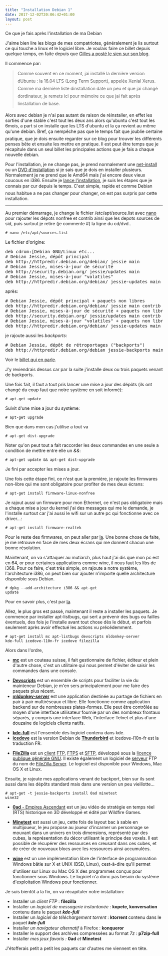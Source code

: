 ```yaml
---
title: "Installation Debian 1"
date: 2017-12-02T20:06:42+01:00
layout: post
---
```

Ce que je fais après l'installation de ma Debian

J'aime bien lire les blogs de mes compatriotes, généralement je lis 
surtout ce qui touche a linux et le logiciel libre. Je voulais faire ce 
billet depuis quelque temps, en faite depuis que <a href="http://www.parigotmanchot.fr/2016/06/07/apres-installation-ubuntu-16-04-lts/">Gilles a posté le sien sur son blog</a>.

Il commence par:
<blockquote>Comme souvent en ce moment, jai installé la dernière 
version dUbuntu : la 16.04 LTS (Long Term Support), appelée Xenial 
Xerus. Comme ma dernière liste dinstallation date un peu et que jai 
changé dordinateur, je remets ici pour mémoire ce que jai fait après 
linstallation de base.</blockquote>

Alors avec debian je n'ai pas autant de raison de réinstaller, en effet 
les sorties d'une stable c'est tout les deux ans alors qu'ubuntu c'est 
tout les 6mois, a part si on installe que les LTS d'ubuntu et la ça 
revient au même qu'une debian. Bref, ça nempêche pas que le temps fait 
que joublie certaine pratique, que je dois ensuite regarder sur ce blog
 pour trouver les différents penses bête et ensuite les mettre en 
pratique. Il est peut être temps que je récapitule dans un seul billet 
les principales actions que je fais a chaque nouvelle debian.

Pour l'installation, je ne change pas, je prend normalement une <a href="https://www.debian.org/distrib/netinst#smallcd">net-install</a> ou un <a href="https://www.debian.org/CD/torrent-cd/">DVD d'installation</a>
 si je sais que je dois en installer plusieurs. Normalement je ne prend 
que le Amd64 mais j'ai encore deux vieux coucous en i386. Ensuite je <a href="http://passiongnulinux.tuxfamily.org/?p=53">lance l'installation</a>,
 je suis les étapes que je connais par cur depuis le temps. C'est 
simple, rapide et comme Debian nous habitue a ne pas changer pour 
changer, on est pas surpris par cette installation.

<hr>

Au premier démarrage, je change le fichier /etc/apt/source.list avec <a href="https://fr.wikipedia.org/wiki/GNU_nano">nano</a>
 pour rajouter les dépots nonfree et contrib ainsi que les depots 
sources de sid, puis surtout je retire (je commente #) la ligne du 
cd/dvd..

<code># nano /etc/apt/sources.list</code>

Le fichier d'origine:
<pre>deb cdrom:[Debian GNU/Linux etc...
# Debian Jessie, dépôt principal
deb http://httpredir.debian.org/debian/ jessie main
# Debian Jessie, mises-à-jour de sécurité
deb http://security.debian.org/ jessie/updates main
# Debian Jessie, mises-à-jour "volatiles"
deb http://httpredir.debian.org/debian/ jessie-updates main</pre>
après:
<pre># Debian Jessie, dépôt principal + paquets non libres 
deb http://httpredir.debian.org/debian/ jessie main contrib non-free 
# Debian Jessie, mises-à-jour de sécurité + paquets non libres 
deb http://security.debian.org/ jessie/updates main contrib non-free 
# Debian Jessie, mises-à-jour "volatiles" + paquets non libres 
deb http://httpredir.debian.org/debian/ jessie-updates main contrib non-free</pre>
je rajoute aussi les <em>backports</em>:
<pre># Debian Jessie, dépôt de rétroportages ("backports") 
deb http://httpredir.debian.org/debian jessie-backports main contrib non-free</pre>
Voir le <a href="http://passiongnulinux.tuxfamily.org/?p=17">billet qui en parle</a>.

J'y reviendrais dessus car par la suite j'installe deux ou trois paquets
 venant de backports.

Une fois fait, il faut a tout pris lancer une mise a jour des dépôts 
(ils ont changé du coup faut que notre système en soit informé):

<code># apt-get update</code>

Suivit d'une mise a jour du système:

<code># apt-get upgrade</code>

Bien que dans mon cas j'utilise a tout va

<code># apt-get dist-upgrade</code>

Noter qu'on peut tout a fait raccorder les deux commandes en une seule a condition de mettre entre elle un <em>&amp;&amp;</em>:

<code># apt-get update &amp;&amp; apt-get dist-upgrade</code>

Je fini par accepter les mises a jour.

Une fois cette étape fini, ce n'est que la première, je rajoute les 
firmwares non-libre qui me sont obligatoire pour profiter de mes deux 
écrans:

<code># apt-get install firmware-linux-nonfree</code>

Je rajout aussi un firmware pour mon Ethernet, ce n'est pas obligatoire 
mais a chaque mise a jour du kernel j'ai des messages qui me le demande,
 je l'installe surtout car j'ai aussi le wifi sur un autre pc qui 
fonctionne avec ce driver...:

<code># apt-get install firmware-realtek</code>

Pour le reste des firmwares, on peut aller par <a href="http://passiongnulinux.tuxfamily.org/?p=22">la</a>.
 Une bonne chose de faite, je me retrouve en face de mes deux écrans qui
 me donnent chacun une bonne résolution.

Maintenant, on va s'attaquer au mutiarch, plus haut j'ai dis que mon pc 
est en 64, or pour certaines applications comme wine, il nous faut les 
libs de i368. Pour ce faire, c'est très simple, on rajoute a notre 
système, l'architecture i386, on peut bien sur ajouter n'importe quelle 
architecture disponible sous Debian.

<code># dpkg --add-architecture i386 &amp;&amp; apt-get update</code>

Pour en savoir plus, c'est par <a href="http://passiongnulinux.tuxfamily.org/?p=23">la</a>.

Allez, le plus gros est passé, maintenant il reste a installer les 
paquets. Je commence par installer apt-listbugs, qui sert a prévenir des
 bugs ou failles éventuels, des fois je l'installe avant tout chose dès 
le début, et parfois seulement après avoir effectué les actions vu 
précédemment.

<code># apt-get install mc apt-listbugs devscripts mldonkey-server kde-full icedove-l10n-fr icedove filezilla</code>

Alors dans l'ordre,
<ul><li><a href="https://fr.wikipedia.org/wiki/Midnight_Commander"><strong>mc</strong></a>
 est un couteau suisse, il fait gestionnaire de fichier, éditeur et 
plein d'autre chose, c'est un utilitaire qui nous permet d'éviter de 
saisir les commandes dans une console.</li></ul>


<ul><li><a href="https://packages.debian.org/jessie/devscripts"><strong>Devscripts</strong></a>
 est un ensemble de scripts pour faciliter la vie du mainteneur Debian, 
je m'en sers principalement pour me faire des paquets plus récent.</li><li><a href="https://fr.wikipedia.org/wiki/MLDonkey"><strong>mldonkey-server</strong></a>
 est une application destinée au partage de fichiers en pair à pair 
multiréseaux et libre. Elle fonctionne comme application backend sur de 
nombreuses plates-formes. Elle peut être contrôlée au moyen d'une 
interface utilisateur fournie par un des nombreux frontaux séparés, y 
compris une interface Web, l'interface Telnet et plus d'une douzaine de 
logiciels clients natifs.</li></ul>


<ul><li><a href="https://packages.debian.org/jessie/kde-full"><strong>kde-full</strong></a> est l'ensemble des logiciel contenu dans kde.</li><li><a href="https://fr.wikipedia.org/wiki/Renommage_des_applications_de_Mozilla_par_Debian"><strong>icedove</strong></a> est la version Debian de <a href="https://fr.wikipedia.org/wiki/Mozilla_Thunderbird"><strong>Thunderbird</strong></a> et icedove-l10n-fr est la traduction FR.</li></ul>


<ul><li><b><a href="https://fr.wikipedia.org/wiki/FileZilla">FileZilla</a> </b>est un <a title="Client-serveur" href="https://fr.wikipedia.org/wiki/Client-serveur">client</a> <a title="File Transfer Protocol" href="https://fr.wikipedia.org/wiki/File_Transfer_Protocol">FTP</a>, <a class="mw-redirect" title="File Transfer Protocol over SSL" href="https://fr.wikipedia.org/wiki/File_Transfer_Protocol_over_SSL">FTPS</a> et <a class="mw-redirect" title="SSH file transfer protocol" href="https://fr.wikipedia.org/wiki/SSH_file_transfer_protocol">SFTP</a>, développé sous la <a title="Licence publique générale GNU" href="https://fr.wikipedia.org/wiki/Licence_publique_g%C3%A9n%C3%A9rale_GNU">licence publique générale GNU</a>. Il existe également un logiciel de <a title="Client-serveur" href="https://fr.wikipedia.org/wiki/Client-serveur">serveur</a> FTP du nom de <a title="FileZilla Server" href="https://fr.wikipedia.org/wiki/FileZilla_Server">FileZilla Server</a>. Le logiciel est disponible pour Windows, Mac OS X et Linux.</li></ul>

Ensuite, je rajoute mes applications venant de backport, bien sur ils 
sont aussi dans les dépôts standard mais dans une version un peu 
vieillotte...

<code># apt-get -t jessie-backports install 0ad minetest wine32</code>
<ul><li><a href="https://fr.wikipedia.org/wiki/0_A.D."><strong>0ad</strong> - Empires Ascendant</a> est un jeu vidéo de stratégie en temps réel (RTS) historique en 3D développé et édité par Wildfire Games.</li></ul>


<ul><li><a href="http://www.minetest.net/"><strong>Minetest</strong></a> 
est aussi un jeu, cette fois de layout bac à sable en multijoueur, le jeu 
propose au joueur d'incarner un personnage se mouvant dans un univers en
 trois dimensions, représenté par des cubes, la représentation du décor 
utilisant le principe des voxels. Il est possible de récupérer des 
ressources en creusant dans ces cubes, et de créer de nouveaux blocs 
avec les ressources ainsi accumulées.</li></ul>


<ul><li><a href="https://fr.wikipedia.org/wiki/Wine"><strong>wine</strong></a>
 est un une implémentation libre de l'interface de programmation Windows
 bâtie sur X et UNIX (BSD, Linux), cest-à-dire qu'il permet d'utiliser 
sur Linux ou Mac OS X des programmes conçus pour fonctionner sous 
Windows. Le logiciel n'a donc pas besoin du système d'exploitation 
Windows pour fonctionner.</li></ul>
Je suis bientôt a la fin, on va récapituler notre installation:
<ul><li>Installer un <em>client FTP</em> : <strong>filezilla</strong></li><li>Installer un <em>logiciel de messagerie instantanée</em> : <strong>kopete, konversation </strong>contenu dans le paquet <strong><em>kde-full</em></strong></li><li>Installer un <em>logiciel de téléchargement torrent</em> : <strong>ktorrent </strong>contenu dans le paquet <strong><em>kde-full</em></strong></li><li>Installer <em>un navigateur alternatif</em> à Firefox : <strong>konqueror</strong></li><li>Installer le support des archives compressées au format <em>7z</em> : <strong>p7zip-full</strong></li><li>Installer <em>mes jeux favoris : </em><strong>0ad</strong><em> et </em><strong>Minetest</strong></li></ul>
J'étofferais petit a petit les paquets car d'autres me viennent en tête.

